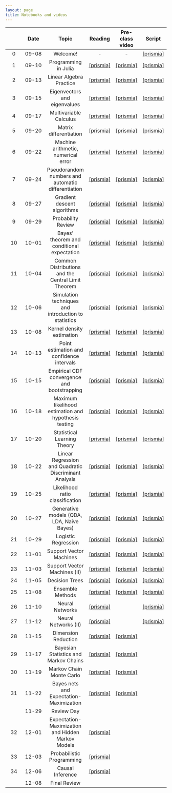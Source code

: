 ```yaml
---
layout: page
title: Notebooks and videos
---
```


<table>
  <thead>
    <tr>
      <th style="text-align: center; width:80px"></th>
      <th style="text-align: center; width:100px">Date</th>
      <th style="text-align: center">Topic</th>
      <th style="text-align: center">Reading</th>            
      <th style="text-align: center">Pre-class video</th>
      <th style="text-align: center">Script</th>
    </tr>
  </thead>
  <tbody>
    <tr>
      <td style="text-align: center">0</td>
      <td style="text-align: center">09-08</td>
      <td style="text-align: center">Welcome!</td>
      <td style="text-align: center">-</td>
      <td style="text-align: center">-</td>
      <td style="text-align: center"><a href="https://prismia.chat/shared/O4RQ-8QBC">[prismia]</a></td>
    </tr>
    <tr>
      <td style="text-align: center">1</td>
      <td style="text-align: center">09-10</td>
      <td style="text-align: center">Programming in Julia</td>
      <td style="text-align: center"><a href="https://prismia.chat/shared/python-to-julia">[prismia]</a></td>      
      <td style="text-align: center"><a href="https://prismia.chat/shared/X3ZS-ICYN">[prismia]</a></td>
      <td style="text-align: center"><a href="https://prismia.chat/shared/TVDV-50OX">[prismia]</a></td>
    </tr>
    <tr>
      <td style="text-align: center">2</td>    
      <td style="text-align: center">09-13</td>
      <td style="text-align: center">Linear Algebra Practice</td>
      <td style="text-align: center"><a href="https://prismia.chat/shared/linear-algebra">[prismia]</a></td>      
      <td style="text-align: center"><a href="https://prismia.chat/shared/F33Y-JGS3">[prismia]</a></td>
      <td style="text-align: center"><a href="https://prismia.chat/shared/PPE5-UIEY">[prismia]</a></td>
    </tr>
    <tr>
      <td style="text-align: center">3</td>
      <td style="text-align: center">09-15</td>
      <td style="text-align: center">Eigenvectors and eigenvalues</td>
      <td style="text-align: center"><a href="https://prismia.chat/shared/linear-algebra-2">[prismia]</a></td>      
      <td style="text-align: center"><a href="https://prismia.chat/shared/MVT5-SLIA">[prismia]</a></td>
      <td style="text-align: center"><a href="https://prismia.chat/shared/GDK6-1FJP">[prismia]</a></td>
    </tr>  
    <tr>
      <td style="text-align: center">4</td>
      <td style="text-align: center">09-17</td>
      <td style="text-align: center">Multivariable Calculus</td>
      <td style="text-align: center"><a href="https://prismia.chat/shared/calculus">[prismia]</a></td>
      <td style="text-align: center"><a href="https://prismia.chat/shared/WH6L-IO7Q">[prismia]</a></td>
      <td style="text-align: center"><a href="https://prismia.chat/shared/N6SZ-RIVY">[prismia]</a></td>
    </tr>
    <tr>
      <td style="text-align: center">5</td>
      <td style="text-align: center">09-20</td>
      <td style="text-align: center">Matrix differentiation</td>
      <td style="text-align: center"><a href="https://prismia.chat/shared/calculus-2/6f13ef6d-3456-4b2e-8c71-8c4a0cc539b5">[prismia]</a></td>
      <td style="text-align: center"><a href="https://prismia.chat/shared/FTSX-1HXC">[prismia]</a></td>
      <td style="text-align: center"><a href="https://prismia.chat/shared/MJHJ-90N1">[prismia]</a></td>
    </tr>
    <tr>
      <td style="text-align: center">6</td>    
      <td style="text-align: center">09-22</td>
      <td style="text-align: center">Machine arithmetic, numerical error</td>
      <td style="text-align: center"><a href="https://prismia.chat/shared/numerical-computation/d8178e02-222c-46c1-8682-26fa646553c1">[prismia]</a></td>
      <td style="text-align: center"><a href="https://prismia.chat/shared/YH9S-7YSW">[prismia]</a></td>
      <td style="text-align: center"><a href="https://prismia.chat/shared/OY9J-1SUI">[prismia]</a></td>      
    </tr>
    <tr>
      <td style="text-align: center">7</td>    
      <td style="text-align: center">09-24</td>
      <td style="text-align: center">Pseudorandom numbers and automatic differentiation</td>
      <td style="text-align: center"><a href="https://prismia.chat/shared/numerical-computation/9e5983d8-d006-416f-ad24-e3b49a26d971">[prismia]</a></td>      
      <td style="text-align: center"><a href="https://prismia.chat/shared/QOAG-RJRS">[prismia]</a></td>
      <td style="text-align: center"><a href="https://prismia.chat/shared/G4XI-270Y">[prismia]</a></td>      
    </tr>
    <tr>
      <td style="text-align: center">8</td>
      <td style="text-align: center">09-27</td>
      <td style="text-align: center">Gradient descent algorithms</td>
      <td style="text-align: center"><a href="https://prismia.chat/shared/numerical-computation/3890cc43-ae0c-47da-bfd9-ccce64b0eb27">[prismia]</a></td>
      <td style="text-align: center"><a href="https://prismia.chat/shared/DDV3-NNAL">[prismia]</a></td>
      <td style="text-align: center"><a href="https://prismia.chat/shared/NOPO-L4UK">[prismia]</a></td>
    </tr>
    <tr>
      <td style="text-align: center">9</td>
      <td style="text-align: center">09-29</td>
      <td style="text-align: center">Probability Review</td>
      <td style="text-align: center"><a href="https://prismia.chat/shared/probability">[prismia]</a></td>
      <td style="text-align: center"><a href="https://prismia.chat/shared/ZR1E-06T1">[prismia]</a></td>
      <td style="text-align: center"><a href="https://prismia.chat/shared/PG8G-OD2H">[prismia]</a></td>
    </tr>
    <tr>
      <td style="text-align: center">10</td>    
      <td style="text-align: center">10-01</td>
      <td style="text-align: center">Bayes' theorem and conditional expectation</td>
      <td style="text-align: center"><a href="https://prismia.chat/shared/probability/200dd8e8-d5c1-40ef-ac9d-5153e3aa43f2">[prismia]</a></td>
      <td style="text-align: center"><a href="https://prismia.chat/shared/99OS-OGSW">[prismia]</a></td>
      <td style="text-align: center"><a href="https://prismia.chat/shared/VVE1-K04D">[prismia]</a></td>
    </tr>
    <tr>
      <td style="text-align: center">11</td>    
      <td style="text-align: center">10-04</td>
      <td style="text-align: center">Common Distributions and the Central Limit Theorem</td>
      <td style="text-align: center"><a href="https://prismia.chat/shared/probability/3422156d-9877-45d7-aeee-8a565cf5b167">[prismia]</a></td>
      <td style="text-align: center"><a href="https://prismia.chat/shared/69I0-Y2X6">[prismia]</a></td>
      <td style="text-align: center"><a href="https://prismia.chat/shared/L3F2-J3B4">[prismia]</a></td>
    </tr>
    <tr>
      <td style="text-align: center">12</td>    
      <td style="text-align: center">10-06</td>
      <td style="text-align: center">Simulation techniques and introduction to statistics</td>
      <td style="text-align: center"><a href="https://prismia.chat/shared/statistics/48143453-e6d3-46b4-a9c8-7541f25a1d8d">[prismia]</a></td>
      <td style="text-align: center"><a href="https://prismia.chat/shared/B27Y-LWJ7">[prismia]</a></td>
      <td style="text-align: center"><a href="https://prismia.chat/shared/31TF-3A0U">[prismia]</a></td>      
    </tr>
    <tr>
      <td style="text-align: center">13</td>    
      <td style="text-align: center">10-08</td>
      <td style="text-align: center">Kernel density estimation</td>
      <td style="text-align: center"><a href="https://prismia.chat/shared/statistics/138de1c4-b046-4f08-9655-5e7595099d6d">[prismia]</a></td>      
      <td style="text-align: center"><a href="https://prismia.chat/shared/NQMQ-J8LZ">[prismia]</a></td>   
      <td style="text-align: center"><a href="https://prismia.chat/shared/S6U1-0EFE">[prismia]</a></td>      
    </tr>
    <tr>
      <td style="text-align: center">14</td>    
      <td style="text-align: center">10-13</td>
      <td style="text-align: center">Point estimation and confidence intervals</td>
      <td style="text-align: center"><a href="https://prismia.chat/shared/statistics/6fc2c6ce-323b-4bea-9c84-972ea2e62683">[prismia]</a></td>      
      <td style="text-align: center"><a href="https://prismia.chat/shared/3Q3A-RNIK">[prismia]</a></td>
      <td style="text-align: center"><a href="https://prismia.chat/shared/MNHY-4JCR">[prismia]</a></td>
    </tr>
    <tr>
      <td style="text-align: center">15</td>    
      <td style="text-align: center">10-15</td>
      <td style="text-align: center">Empirical CDF convergence and bootstrapping</td>
      <td style="text-align: center"><a href="https://prismia.chat/shared/statistics/5c5b00b5-2b75-4e03-ba8c-aed8896ad2dc">[prismia]</a></td>
      <td style="text-align: center"><a href="https://prismia.chat/shared/BRRX-DATS">[prismia]</a></td>
      <td style="text-align: center"><a href="https://prismia.chat/shared/MA5J-VJM7">[prismia]</a></td>
    </tr>
    <tr>
      <td style="text-align: center">16</td>    
      <td style="text-align: center">10-18</td>
      <td style="text-align: center">Maximum likelihood estimation and hypothesis testing</td>
      <td style="text-align: center"><a href="https://prismia.chat/shared/statistics/aff37bb1-85b0-4986-8558-2db917bc1afc">[prismia]</a></td>      
      <td style="text-align: center"><a href="https://prismia.chat/shared/UHGG-BBCZ">[prismia]</a></td>   
      <td style="text-align: center"><a href="https://prismia.chat/shared/9VWE-QUI4">[prismia]</a></td>
    </tr>
    <tr>
      <td style="text-align: center">17</td>    
      <td style="text-align: center">10-20</td>
      <td style="text-align: center">Statistical Learning Theory</td>
      <td style="text-align: center"><a href="https://prismia.chat/shared/machine-learning">[prismia]</a></td>      
      <td style="text-align: center"><a href="https://prismia.chat/shared/ZLUQ-XN5C">[prismia]</a></td>
      <td style="text-align: center"><a href="https://prismia.chat/shared/GJRX-B642">[prismia]</a></td>     
    </tr>
    <tr>
      <td style="text-align: center">18</td>    
      <td style="text-align: center">10-22</td>
      <td style="text-align: center">Linear Regression and Quadratic Discriminant Analysis</td>
      <td style="text-align: center"><a href="https://prismia.chat/shared/machine-learning/48eab081-0614-4bbd-85c1-9eb295b37a4f">[prismia]</a></td>
      <td style="text-align: center"><a href="https://prismia.chat/shared/NHRC-CU4D">[prismia]</a></td>
      <td style="text-align: center"><a href="https://prismia.chat/shared/U4ZV-E59O">[prismia]</a></td>   
    </tr>
    <tr>
      <td style="text-align: center">19</td>    
      <td style="text-align: center">10-25</td>
      <td style="text-align: center">Likelihood ratio classification</td>
      <td style="text-align: center"><a href="https://prismia.chat/shared/machine-learning/fcfc2e96-a9ae-4bf5-a401-2af84d109e2c">[prismia]</a></td>      
      <td style="text-align: center"><a href="https://prismia.chat/shared/G4ES-6SQP">[prismia]</a></td>    
      <td style="text-align: center"><a href="https://prismia.chat/shared/JSOK-8EI9">[prismia]</a></td>
    </tr>
    <tr>
      <td style="text-align: center">20</td>    
      <td style="text-align: center">10-27</td>
      <td style="text-align: center">Generative models (QDA, LDA, Naive Bayes)</td>
      <td style="text-align: center"><a href="https://prismia.chat/shared/machine-learning/a55c0890-f271-4549-97da-747f8208eda6">[prismia]</a></td>      
      <td style="text-align: center"><a href="https://prismia.chat/shared/EV37-H7GJ">[prismia]</a></td>
      <td style="text-align: center"><a href="https://prismia.chat/shared/X9SF-QPJ4">[prismia]</a></td>
    </tr>
    <tr>
      <td style="text-align: center">21</td>    
      <td style="text-align: center">10-29</td>
      <td style="text-align: center">Logistic Regression</td>
      <td style="text-align: center"><a href="https://prismia.chat/shared/machine-learning/ac286cc9-eddc-4856-ab70-fb2c487815f7">[prismia]</a></td>      
      <td style="text-align: center"><a href="https://prismia.chat/shared/LMR9-4PMQ">[prismia]</a></td>
      <td style="text-align: center"><a href="https://prismia.chat/shared/3KE1-0U6H">[prismia]</a></td>      
    </tr>
    <tr>
      <td style="text-align: center">22</td>    
      <td style="text-align: center">11-01</td>
      <td style="text-align: center">Support Vector Machines</td>
      <td style="text-align: center"><a href="https://prismia.chat/shared/machine-learning/788b6829-b780-48e1-aa6c-034af09c797c">[prismia]</a></td>
      <td style="text-align: center"><a href="https://prismia.chat/shared/QI0P-74KB">[prismia]</a></td>
      <td style="text-align: center"><a href="https://prismia.chat/shared/KZR7-PEHU">[prismia]</a></td>
    </tr>
    <tr>
      <td style="text-align: center">23</td>
      <td style="text-align: center">11-03</td>
      <td style="text-align: center">Support Vector Machines (II)</td>
      <td style="text-align: center"><a href="https://prismia.chat/shared/machine-learning/e8913e4b-5b74-439e-aa08-be671d3efdc2">[prismia]</a></td>
      <td style="text-align: center"><a href="https://prismia.chat/shared/TKAV-IT0D">[prismia]</a></td>
      <td style="text-align: center"><a href="https://prismia.chat/shared/QRU7-AX6F">[prismia]</a></td>
    </tr>
    <tr>
      <td style="text-align: center">24</td>    
      <td style="text-align: center">11-05</td>
      <td style="text-align: center">Decision Trees</td>
      <td style="text-align: center"><a href="https://prismia.chat/shared/machine-learning/601deda0-21f1-4b26-b60f-146f02349b50">[prismia]</a></td>      
      <td style="text-align: center"><a href="https://prismia.chat/shared/3PPS-5EZ8">[prismia]</a></td>            
      <td style="text-align: center"><a href="https://prismia.chat/shared/6GMT-USYM">[prismia]</a></td>
    </tr>
    <tr>
      <td style="text-align: center">25</td>    
      <td style="text-align: center">11-08</td>
      <td style="text-align: center">Ensemble Methods</td>
      <td style="text-align: center"><a href="https://prismia.chat/shared/machine-learning/bc1457f8-07a8-4a08-8157-7a4a26d16d24">[prismia]</a></td>      
      <td style="text-align: center"><a href="https://prismia.chat/shared/SJ9S-WBIZ">[prismia]</a></td>
      <td style="text-align: center"><a href="https://prismia.chat/shared/2A3P-JRI7">[prismia]</a></td>
    </tr>
    <tr>
      <td style="text-align: center">26</td>    
      <td style="text-align: center">11-10</td>
      <td style="text-align: center">Neural Networks</td>
      <td style="text-align: center"><a href="https://prismia.chat/shared/machine-learning/4b24926b-286a-480e-b855-d0fc26e69ffa">[prismia]</a></td>
      <td style="text-align: center"></td>
      <td style="text-align: center"><a href="https://prismia.chat/shared/2X0M-96GQ">[prismia]</a></td>
    </tr>
    <tr>
      <td style="text-align: center">27</td>
      <td style="text-align: center">11-12</td>
      <td style="text-align: center">Neural Networks (II)</td>
      <td style="text-align: center"><a href="https://prismia.chat/shared/machine-learning/2e9cd375-0d7d-4b5e-bdf8-a3f920eb8bbc">[prismia]</a></td>
      <td style="text-align: center"></td>            
      <td style="text-align: center"><a href="https://prismia.chat/shared/M61D-X2HU">[prismia]</a></td>
    </tr>
    <tr>
      <td style="text-align: center">28</td>
      <td style="text-align: center">11-15</td>
      <td style="text-align: center">Dimension Reduction</td>
      <td style="text-align: center"><a href="https://prismia.chat/shared/machine-learning/2d66d42b-4768-4098-8dce-345535be4b88">[prismia]</a></td>
      <td style="text-align: center"><a href="https://prismia.chat/shared/LBEU-XOIS">[prismia]</a></td>            
      <td style="text-align: center"></td>      
    </tr>
    <tr>
      <td style="text-align: center">29</td>
      <td style="text-align: center">11-17</td>
      <td style="text-align: center">Bayesian Statistics and Markov Chains</td>
      <td style="text-align: center"><a href="https://prismia.chat/shared/bayesian">[prismia]</a></td>
      <td style="text-align: center"><a href="https://prismia.chat/shared/BBUT-FTJO">[prismia]</a></td>      
      <td style="text-align: center"></td>      
    </tr>
    <tr>
      <td style="text-align: center">30</td>
      <td style="text-align: center">11-19</td>
      <td style="text-align: center">Markov Chain Monte Carlo</td>
      <td style="text-align: center"><a href="https://prismia.chat/shared/bayesian/34a72036-5ec6-46fe-a281-30e43ee0081f">[prismia]</a></td>
      <td style="text-align: center"><a href="https://prismia.chat/shared/GJMP-R37K">[prismia]</a></td>            
      <td style="text-align: center"></td>      
    </tr>
    <tr>
      <td style="text-align: center">31</td>
      <td style="text-align: center">11-22</td>
      <td style="text-align: center">Bayes nets and Expectation-Maximization</td>
      <td style="text-align: center"><a href="https://prismia.chat/shared/bayesian/731871a7-ff71-46f8-908d-026be9e1728a">[prismia]</a></td>
      <td style="text-align: center"><a href="https://prismia.chat/shared/DNO3-9V7L">[prismia]</a></td>
      <td style="text-align: center"></td>      
    </tr>    
    <tr>
      <td style="text-align: center"></td>
      <td style="text-align: center">11-29</td>
      <td style="text-align: center">Review Day</td>
      <td style="text-align: center"></td>      
      <td style="text-align: center"></td>  
      <td style="text-align: center"></td>      
    </tr>    
    <tr>
      <td style="text-align: center">32</td>
      <td style="text-align: center">12-01</td>
      <td style="text-align: center">Expectation-Maximization and Hidden Markov Models</td>
      <td style="text-align: center"><a href="https://prismia.chat/shared/bayesian/53acf88b-63a6-4a48-9a4c-c7f33f97301b">[prismia]</a></td>
      <td style="text-align: center"></td>            
      <td style="text-align: center"></td>      
    </tr>     
    <tr>
      <td style="text-align: center">33</td>
      <td style="text-align: center">12-03</td>
      <td style="text-align: center">Probabilistic Programming</td>
      <td style="text-align: center"><a href="https://prismia.chat/shared/bayesian/2bddb92e-e603-4c78-b231-4e08ff9e699e">[prismia]</a></td>
      <td style="text-align: center"></td>   
      <td style="text-align: center"></td>      
    </tr>        
    <tr>
      <td style="text-align: center">34</td>
      <td style="text-align: center">12-06</td>
      <td style="text-align: center">Causal Inference</td>
      <td style="text-align: center"><a href="https://prismia.chat/shared/statistics/9e7cd8f2-3042-408c-833c-c61846aa8461">[prismia]</a></td>
      <td style="text-align: center"></td>
      <td style="text-align: center"></td>      
    </tr>
    <tr>
      <td style="text-align: center"></td>
      <td style="text-align: center">12-08</td>
      <td style="text-align: center">Final Review</td>
      <td style="text-align: center"></td>            
      <td style="text-align: center"></td>
      <td style="text-align: center"></td>      
    </tr>
  </tbody>
</table>
